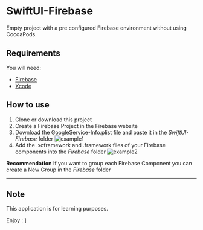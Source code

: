 # SwiftUI-Firebase
Empty project with a pre configured Firebase environment without using CocoaPods.

## Requirements
You will need:
- [Firebase](https://firebase.google.com/)
- [Xcode](https://apps.apple.com/co/app/xcode/id497799835?mt=12)

## How to use
1. Clone or download this project
2. Create a Firebase Project in the Firebase website
3. Download the GoogleService-Info.plist file and paste it in the _SwiftUI-Firebase_ folder
![example1](https://serving.photos.photobox.com/24281497dfdda65aefcf4450a5a744151e9ad49fc3f35b238b50f510c6a901ef534378ca.jpg)
4. Add the .xcframework and .framework files of your Firebase components into the _Firebase_ folder
![example2](https://serving.photos.photobox.com/57493579e2989d3a39f94ded34d7c7feadfdeae58f2e031ea8ab9053cde75a32068de250.jpg)



**Recommendation**
If you want to group each Firebase Component you can create a New Group in the _Firebase_ folder

---
## Note
This application is for learning purposes.

Enjoy : ] 
